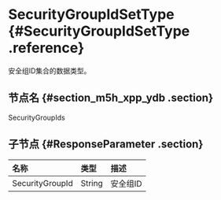 # SecurityGroupIdSetType {#SecurityGroupIdSetType .reference}

安全组ID集合的数据类型。

## 节点名 {#section_m5h_xpp_ydb .section}

SecurityGroupIds

## 子节点 {#ResponseParameter .section}

|名称|类型|描述|
|:-|:-|:-|
|SecurityGroupId|String|安全组ID|

